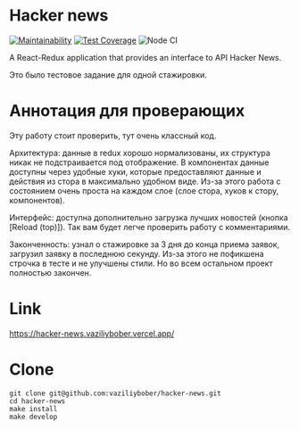 # Hacker news

[![Maintainability](https://api.codeclimate.com/v1/badges/9dc5f87bb05bf8a3ca21/maintainability)](https://codeclimate.com/github/vaziliybober/hacker-news/maintainability)
[![Test Coverage](https://api.codeclimate.com/v1/badges/9dc5f87bb05bf8a3ca21/test_coverage)](https://codeclimate.com/github/vaziliybober/hacker-news/test_coverage)
![Node CI](https://github.com/vaziliybober/hacker-news/workflows/Node%20CI/badge.svg)

A React-Redux application that provides an interface to API Hacker News.

Это было тестовое задание для одной стажировки.

# Аннотация для проверающих

Эту работу стоит проверить, тут очень классный код.

Архитектура: данные в redux хорошо нормализованы, их структура никак не подстраивается под отображение. В компонентах данные доступны через удобные хуки, которые предоставляют данные и действия из стора в максимально удобном виде. Из-за этого работа с состоянием очень проста на каждом слое (слое стора, хуков к стору, компонентов).

Интерфейс: доступна дополнительно загрузка лучших новостей (кнопка [Reload (top)]). Так вам будет легче проверить работу с комментариями.

Законченность: узнал о стажировке за 3 дня до конца приема заявок, загрузил заявку в последнюю секунду. Из-за этого не пофикшена строчка в тесте и не улучшены стили. Но во всем остальном проект полностью закончен.

# Link

https://hacker-news.vaziliybober.vercel.app/

# Clone

```
git clone git@github.com:vaziliybober/hacker-news.git
cd hacker-news
make install
make develop
```

